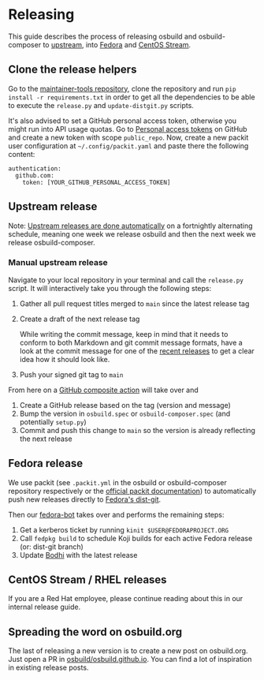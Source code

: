 # Releasing

This guide describes the process of releasing osbuild and osbuild-composer to [upstream][upstream-git], into [Fedora][fedora-distgit] and [CentOS Stream][centos-distgit].

## Clone the release helpers

Go to the [maintainer-tools repository][maintainer-tools], clone the repository and run `pip install -r requirements.txt` in order to get all the dependencies to be able to execute the `release.py` and `update-distgit.py` scripts.

It's also advised to set a GitHub personal access token, otherwise you might run into API usage quotas. Go to [Personal access tokens][github-token] on GitHub and create a new token with scope `public_repo`. Now, create a new packit user configuration at `~/.config/packit.yaml` and paste there the following content:

```
authentication:
  github.com:
    token: [YOUR_GITHUB_PERSONAL_ACCESS_TOKEN]
```

## Upstream release

Note: [Upstream releases are done automatically][upstream-release] on a fortnightly alternating schedule, meaning one week we release osbuild and then the next week we release osbuild-composer.

### Manual upstream release

Navigate to your local repository in your terminal and call the `release.py` script. It will interactively take you through the following steps:

1. Gather all pull request titles merged to `main` since the latest release tag
2. Create a draft of the next release tag

    While writing the commit message, keep in mind that it needs to conform to both Markdown and git commit message formats, have a look at the commit message for one of the [recent releases][recent-releases] to get a clear idea how it should look like.
3. Push your signed git tag to `main`

From here on a [GitHub composite action][github-action] will take over and

1. Create a GitHub release based on the tag (version and message)
2. Bump the version in `osbuild.spec` or `osbuild-composer.spec` (and potentially `setup.py`)
3. Commit and push this change to `main` so the version is already reflecting the next release

## Fedora release

We use packit (see `.packit.yml` in the osbuild or osbuild-composer repository respectively or the [official packit documentation][packit-dev]) to automatically push new releases directly to [Fedora's dist-git][fedora-distgit].

Then our [fedora-bot][fedora-bot] takes over and performs the remaining steps:

1. Get a kerberos ticket by running `kinit $USER@FEDORAPROJECT.ORG`
2. Call `fedpkg build` to schedule Koji builds for each active Fedora release (or: dist-git branch)
3. Update [Bodhi][bodhi] with the latest release

## CentOS Stream / RHEL releases

If you are a Red Hat employee, please continue reading about this in our internal release guide.

## Spreading the word on osbuild.org

The last of releasing a new version is to create a new post on osbuild.org. Just open a PR in [osbuild/osbuild.github.io]. You can find a lot of inspiration in existing release posts.

[upstream-git]: https://github.com/osbuild/osbuild
[fedora-distgit]: https://src.fedoraproject.org/rpms/osbuild
[centos-distgit]: https://gitlab.com/redhat/centos-stream/rpms/osbuild
[maintainer-tools]: https://github.com/osbuild/maintainer-tools
[github-token]: https://github.com/settings/tokens
[github-action]: https://github.com/osbuild/release-action
[packit-dev]: https://packit.dev/docs/
[osbuild/osbuild.github.io]: https://github.com/osbuild/osbuild.github.io
[koji]: https://koji.fedoraproject.org
[bodhi]: https://bodhi.fedoraproject.org/
[fedora-bot]: https://github.com/osbuild/fedora-bot
[recent-releases]: https://github.com/osbuild/osbuild-composer/tags
[upstream-release]: https://github.com/osbuild/release-action/tree/create-tag